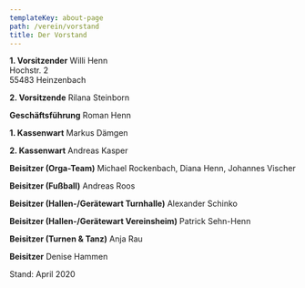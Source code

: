 ```yaml
---
templateKey: about-page
path: /verein/vorstand
title: Der Vorstand
---
```

**1. Vorsitzender**
Willi Henn\
Hochstr. 2\
55483 Heinzenbach

**2. Vorsitzende**
Rilana Steinborn

**Geschäftsführung**
Roman Henn

**1. Kassenwart**
Markus Dämgen

**2. Kassenwart**
Andreas Kasper

**Beisitzer (Orga-Team)**
Michael Rockenbach, Diana Henn, Johannes Vischer

**Beisitzer (Fußball)**
Andreas Roos

**Beisitzer (Hallen-/Gerätewart Turnhalle)**
Alexander Schinko

**Beisitzer (Hallen-/Gerätewart Vereinsheim)**
Patrick Sehn-Henn

**Beisitzer (Turnen & Tanz)**
Anja Rau

**Beisitzer**
Denise Hammen

Stand: April 2020
